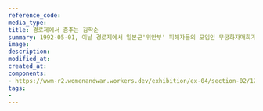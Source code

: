 ```yaml
---
reference_code:
media_type:
title: 경로제에서 춤추는 김학순
summary: 1992-05-01, 이날 경로제에서 일본군'위안부' 피해자들의 모임인 무궁화자매회가 결성되고 김학순이 총무를 맡았다. 
image:
description:
modified_at:
created_at:
components:
- https://wwm-r2.womenandwar.workers.dev/exhibition/ex-04/section-02/12_1992년%20경로제에서%20김학순.jpg
tags:
-
---
```

